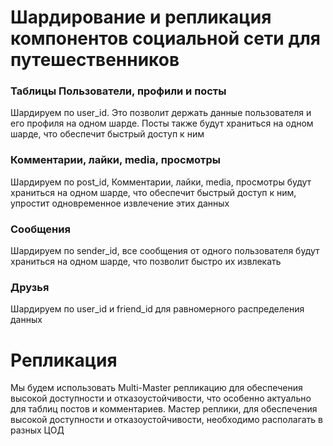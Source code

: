 # Шардирование и репликация компонентов социальной сети для путешественников

### Таблицы Пользователи, профили и посты
Шардируем по user_id. Это позволит держать данные пользователя и его профиля на одном шарде.
Посты также будут храниться на одном шарде, что обеспечит быстрый доступ к ним

### Комментарии, лайки, media, просмотры
Шардируем по post_id, Комментарии, лайки, media, просмотры будут храниться на одном шарде, 
что обеспечит быстрый доступ к ним, упростит одновременное извлечение этих данных

### Сообщения
Шардируем по sender_id, все сообщения от одного пользователя будут храниться на одном шарде, 
что позволит быстро их извлекать

### Друзья
Шардируем по user_id и friend_id для равномерного распределения данных

# Репликация
Мы будем использовать Multi-Master репликацию для обеспечения высокой доступности и отказоустойчивости,
что особенно актуально для таблиц постов и комментариев. Мастер реплики, для обеспечения высокой доступности и отказоустойчивости,
необходимо располагать в разных ЦОД